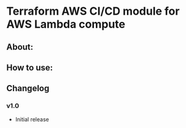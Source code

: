 # Terraform AWS CI/CD module for AWS Lambda compute

## About:

## How to use:


## Changelog

### v1.0
 - Initial release